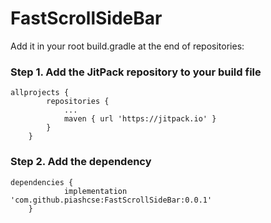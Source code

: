 # FastScrollSideBar

Add it in your root build.gradle at the end of repositories:

### Step 1. Add the JitPack repository to your build file

```
allprojects {
		repositories {
			...
			maven { url 'https://jitpack.io' }
		}
	}
```
### Step 2. Add the dependency
```
dependencies {
	        implementation 'com.github.piashcse:FastScrollSideBar:0.0.1'
	}
```
